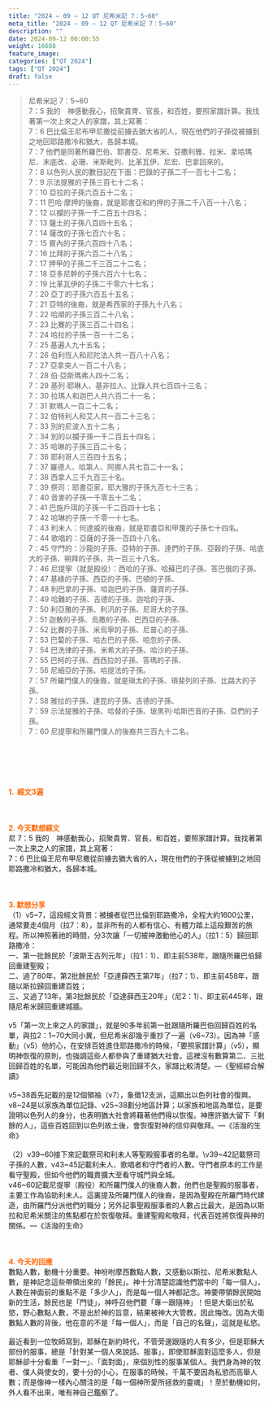 ```yaml
---
title: "2024 – 09 – 12 QT 尼希米記 7：5~60"
meta_title: "2024 – 09 – 12 QT 尼希米記 7：5~60"
description: ""
date: 2024-09-12 00:00:55
weight: 16688
feature_image: 
categories: ["QT 2024"]
tags: ["QT 2024"]
draft: false
---
```


<blockquote>尼希米記 7：5~60<br />
7：5 我的　神感動我心，招聚貴冑、官長，和百姓，要照家譜計算。我找著第一次上來之人的家譜，其上寫著：<br />
7：6 巴比倫王尼布甲尼撒從前擄去猶大省的人，現在他們的子孫從被擄到之地回耶路撒冷和猶大，各歸本城。<br />
7：7 他們是同著所羅巴伯、耶書亞、尼希米、亞撒利雅、拉米、拿哈瑪尼、末底改、必珊、米斯毗列、比革瓦伊、尼宏、巴拿回來的。<br />
7：8 以色列人民的數目記在下面：巴錄的子孫二千一百七十二名；<br />
7：9 示法提雅的子孫三百七十二名；<br />
7：10 亞拉的子孫六百五十二名；<br />
7：11 巴哈‧摩押的後裔，就是耶書亞和約押的子孫二千八百一十八名；<br />
7：12 以攔的子孫一千二百五十四名；<br />
7：13 薩土的子孫八百四十五名；<br />
7：14 薩改的子孫七百六十名；<br />
7：15 賓內的子孫六百四十八名；<br />
7：16 比拜的子孫六百二十八名；<br />
7：17 押甲的子孫二千三百二十二名；<br />
7：18 亞多尼幹的子孫六百六十七名；<br />
7：19 比革瓦伊的子孫二千零六十七名；<br />
7：20 亞丁的子孫六百五十五名；<br />
7：21 亞特的後裔，就是希西家的子孫九十八名；<br />
7：22 哈順的子孫三百二十八名；<br />
7：23 比賽的子孫三百二十四名；<br />
7：24 哈拉的子孫一百一十二名；<br />
7：25 基遍人九十五名；<br />
7：26 伯利恆人和尼陀法人共一百八十八名；<br />
7：27 亞拿突人一百二十八名；<br />
7：28 伯‧亞斯瑪弗人四十二名；<br />
7：29 基列‧耶琳人、基非拉人、比錄人共七百四十三名；<br />
7：30 拉瑪人和迦巴人共六百二十一名；<br />
7：31 默瑪人一百二十二名；<br />
7：32 伯特利人和艾人共一百二十三名；<br />
7：33 別的尼波人五十二名；<br />
7：34 別的以攔子孫一千二百五十四名；<br />
7：35 哈琳的子孫三百二十名；<br />
7：36 耶利哥人三百四十五名；<br />
7：37 羅德人、哈第人、阿挪人共七百二十一名；<br />
7：38 西拿人三千九百三十名。<br />
7：39 祭司：耶書亞家，耶大雅的子孫九百七十三名；<br />
7：40 音麥的子孫一千零五十二名；<br />
7：41 巴施戶珥的子孫一千二百四十七名；<br />
7：42 哈琳的子孫一千零一十七名。<br />
7：43 利未人：何達威的後裔，就是耶書亞和甲篾的子孫七十四名。<br />
7：44 歌唱的：亞薩的子孫一百四十八名。<br />
7：45 守門的：沙龍的子孫、亞特的子孫、達們的子孫、亞穀的子孫、哈底大的子孫、朔拜的子孫，共一百三十八名。<br />
7：46 尼提寧（就是殿役）：西哈的子孫、哈蘇巴的子孫、答巴俄的子孫、<br />
7：47 基綠的子孫、西亞的子孫、巴頓的子孫、<br />
7：48 利巴拿的子孫、哈迦巴的子孫、薩買的子孫、<br />
7：49 哈難的子孫、吉德的子孫、迦哈的子孫、<br />
7：50 利亞雅的子孫、利汛的子孫、尼哥大的子孫、<br />
7：51 迦散的子孫、烏撒的子孫、巴西亞的子孫、<br />
7：52 比賽的子孫、米烏寧的子孫、尼普心的子孫、<br />
7：53 巴蔔的子孫、哈古巴的子孫、哈忽的子孫、<br />
7：54 巴洗律的子孫、米希大的子孫、哈沙的子孫、<br />
7：55 巴柯的子孫、西西拉的子孫、答瑪的子孫、<br />
7：56 尼細亞的子孫、哈提法的子孫。<br />
7：57 所羅門僕人的後裔，就是瑣太的子孫、瑣斐列的子孫、比路大的子孫、<br />
7：58 雅拉的子孫、達昆的子孫、吉德的子孫、<br />
7：59 示法提雅的子孫、哈替的子孫、玻黑列‧哈斯巴音的子孫、亞們的子孫。<br />
7：60 尼提寧和所羅門僕人的後裔共三百九十二名。</blockquote><br />
&nbsp;<br />
<br />
&nbsp;<br />
<br />
<span style="color: #ff6600;"><strong>1.  經文3遍</strong></span><br />
<br />
&nbsp;<br />
<br />
<span style="color: #ff6600;"><strong>2. 今天默想經文<br />
</strong></span>尼 7：5 我的　神感動我心，招聚貴冑、官長，和百姓，要照家譜計算。我找著第一次上來之人的家譜，其上寫著：<br />
7：6 巴比倫王尼布甲尼撒從前擄去猶大省的人，現在他們的子孫從被擄到之地回耶路撒冷和猶大，各歸本城。<br />
<br />
&nbsp;<br />
<br />
<strong><span style="color: #ff6600;">3. 默想分享<br />
</span></strong>（1）v5~7，這段經文背景：被擄者從巴比倫到耶路撒冷，全程大約1600公里，通常要走4個月（拉7：8），並非所有的人都有信心、有體力踏上這段艱苦的旅程。所以神照著祂的時間，分3次讓「一切被神激動他心的人」（拉1：5）歸回耶路撒冷：<br />
一、第一批餘民於「波斯王古列元年」（拉1：1）、即主前538年，跟隨所羅巴伯歸回重建聖殿；<br />
二、過了80年，第2批餘民於「亞達薛西王第7年」（拉7：1）、即主前458年，跟隨以斯拉歸回重建百姓；<br />
三、又過了13年，第3批餘民於「亞達薛西王20年」（尼2：1）、即主前445年，跟隨尼希米歸回重建城牆。<br />
<br />
v5「第一次上來之人的家譜」，就是90多年前第一批跟隨所羅巴伯回歸百姓的名單，與拉2：1~70大同小異，但尼希米卻幾乎重抄了一遍（v6~73）。因為神「感動」（v5）他的心，在安排百姓進住耶路撒冷的時候，「要照家譜計算」（v5），顯明神恢復的原則，也強調這些人都參與了重建猶大社會。這裡沒有數算第二、三批回歸百姓的名單，可能因為他們最近剛回歸不久，家譜比較清楚。—《聖經綜合解讀》<br />
<br />
v5~38首先記載的是12個領袖（v7），象徵12支派，這顯出以色列社會的復興。<br />
v8~24是以家族為單位記錄、v25~38劃分地區計算；以家族和地區為單位，是要證明以色列人的身分，也表明猶大社會將藉著他們得以恢復。神應許猶大留下「剩餘的人」，這些百姓回到以色列故土後，會恢復對神的信仰與敬拜。—《活潑的生命》<br />
<br />
（2）v39~60接下來記載祭司和利未人等聖殿服事者的名單。\v39~42記載祭司子孫的人數，v43~45記載利未人、歌唱者和守門者的人數。守門者原本的工作是看守聖殿，但如今他們的職責擴大至看守城門與全城。<br />
v46~60記載尼提寧（殿役）和所羅門僕人的後裔人數，他們也是聖殿的服事者，主要工作為協助利未人。這裏提及所羅門僕人的後裔，是因為聖殿在所羅門時代建造，由所羅門分派他們的職分；另外記事聖殿服事者的人數占比最大，是因為以斯拉和尼希米關注的焦點都在於恢復敬拜。重建聖殿和敬拜，代表百姓將恢復與神的關係。—《活潑的生命》<br />
<br />
&nbsp;<br />
<br />
<strong style="font-size: inherit;"><span style="color: #ff6600;">4. 今天的回應<br />
</span></strong>數點人數，動機十分重要。神吩咐摩西數點人數，又感動以斯拉、尼希米數點人數，是神記念這些帶領出來的「餘民」。神十分清楚認識他們當中的「每一個人」，人數在神面前的重點不是「多少人」，而是每一個人神都記念。神要帶領餘民開始新的生活，餘民也是「門徒」，神呼召他們要「專一跟隨神」！但是大衛出於私慾，野心數點人數，不是出於神的旨意，結果被神大大管教，因此悔改。因為大衛數點人數的背後，他在意的不是「每一個人」，而是「自己的名聲」，這就是私慾。<br />
<br />
最近看到一位牧師寫到，耶穌在新約時代，不管旁邊跟隨的人有多少，但是耶穌大部份的服事，總是「針對某一個人來說話、服事」，即使耶穌面對這麼多人，但是耶穌卻十分看重「一對一」、「面對面」，來個別性的服事某個人。我們身為神的牧者、僕人與使女的，要十分的小心，在服事的時候，千萬不要因為私慾而高舉人數；而是像神一樣內心關注的是「每一個神所愛所拯救的靈魂」！至於動機如何，外人看不出來，唯有神自己鑑察了。<br />
<br />
&nbsp;<br />
<br />
&nbsp;<br />
<br />
&nbsp;<br />
<br />
&nbsp;
        